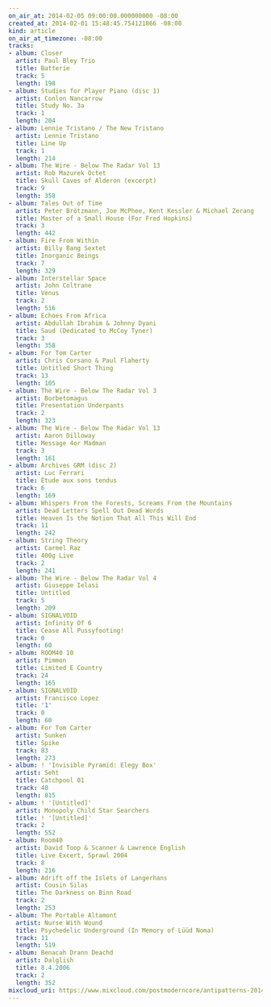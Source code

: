 ```yaml
---
on_air_at: 2014-02-05 09:00:00.000000000 -08:00
created_at: 2014-02-01 15:48:45.754121866 -08:00
kind: article
on_air_at_timezone: -08:00
tracks:
- album: Closer
  artist: Paul Bley Trio
  title: Batterie
  track: 5
  length: 198
- album: Studies for Player Piano (disc 1)
  artist: Conlon Nancarrow
  title: Study No. 3a
  track: 1
  length: 204
- album: Lennie Tristano / The New Tristano
  artist: Lennie Tristano
  title: Line Up
  track: 1
  length: 214
- album: The Wire - Below The Radar Vol 13
  artist: Rob Mazurek Octet
  title: Skull Caves of Alderon (excerpt)
  track: 9
  length: 358
- album: Tales Out of Time
  artist: Peter Brötzmann, Joe McPhee, Kent Kessler & Michael Zerang
  title: Master of a Small House (For Fred Hopkins)
  track: 3
  length: 442
- album: Fire From Within
  artist: Billy Bang Sextet
  title: Inorganic Beings
  track: 7
  length: 329
- album: Interstellar Space
  artist: John Coltrane
  title: Venus
  track: 2
  length: 516
- album: Echoes From Africa
  artist: Abdullah Ibrahim & Johnny Dyani
  title: Saud (Dedicated to McCoy Tyner)
  track: 3
  length: 358
- album: For Tom Carter
  artist: Chris Corsano & Paul Flaherty
  title: Untitled Short Thing
  track: 13
  length: 105
- album: The Wire - Below The Radar Vol 3
  artist: Borbetomagus
  title: Presentation Underpants
  track: 2
  length: 323
- album: The Wire - Below The Radar Vol 13
  artist: Aaron Dilloway
  title: Message 4or Madman
  track: 3
  length: 161
- album: Archives GRM (disc 2)
  artist: Luc Ferrari
  title: Étude aux sons tendus
  track: 6
  length: 169
- album: Whispers From the Forests, Screams From the Mountains
  artist: Dead Letters Spell Out Dead Words
  title: Heaven Is the Notion That All This Will End
  track: 11
  length: 242
- album: String Theory
  artist: Carmel Raz
  title: 400g Live
  track: 2
  length: 241
- album: The Wire - Below The Radar Vol 4
  artist: Giuseppe Ielasi
  title: Untitled
  track: 5
  length: 209
- album: SIGNALVOID
  artist: Infinity Of 6
  title: Cease All Pussyfooting!
  track: 0
  length: 60
- album: ROOM40 10
  artist: Pimmon
  title: Limited E Country
  track: 24
  length: 165
- album: SIGNALVOID
  artist: Francisco Lopez
  title: '1'
  track: 0
  length: 60
- album: For Tom Carter
  artist: Sunken
  title: Spike
  track: 83
  length: 273
- album: ! 'Invisible Pyramid: Elegy Box'
  artist: Seht
  title: Catchpool 01
  track: 48
  length: 815
- album: ! '[Untitled]'
  artist: Monopoly Child Star Searchers
  title: ! '[Untitled]'
  track: 2
  length: 552
- album: Room40
  artist: David Toop & Scanner & Lawrence English
  title: Live Excert, Sprawl 2004
  track: 8
  length: 216
- album: Adrift off the Islets of Langerhans
  artist: Cousin Silas
  title: The Darkness on Binn Road
  track: 2
  length: 253
- album: The Portable Altamont
  artist: Nurse With Wound
  title: Psychedelic Underground (In Memory of Lüüd Noma)
  track: 11
  length: 519
- album: Benacah Drann Deachd
  artist: Dalglish
  title: 8.4.2006
  track: 2
  length: 352
mixcloud_uri: https://www.mixcloud.com/postmoderncore/antipatterns-2014-02-05/
---
```

